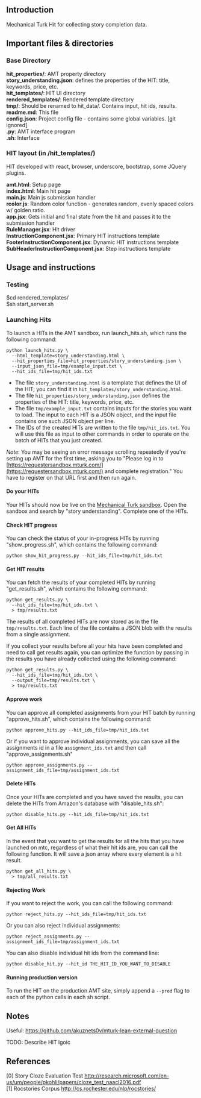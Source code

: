 ## Introduction
Mechanical Turk Hit for collecting story completion data.

## Important files & directories
### Base Directory
**hit_properties/**: AMT property directory <br />
**story_understanding.json**: defines the properties of the HIT: title, keywords, price, etc. <br />
**hit_templates/**:  HIT UI directory <br />
**rendered_templates/**:  Rendered template directory <br />
**tmp/**:  Should be renamed to hit_data/. Contains input, hit ids, results. <br />
**readme.md**: This file <br />
**config.json**:  Project config file - contains some global variables. [git ignored] <br />
**.py**: AMT interface program  <br />
**.sh**: Interface

### HIT layout (in /hit_templates/)
HIT developed with react, browser, underscore, bootstrap, some JQuery plugins.

**amt.html**: Setup page <br />
**index.html**: Main hit page  <br />
**main.js**: Main js submission handler <br />
**rcolor.js**: Random color function - generates random, evenly spaced colors w/ golden ratio. <br />
**app.jsx**: Gets initial and final state from the hit and passes it to the submission handler <br />
**RuleManager.jsx**: Hit driver <br />
**InstructionComponent.jsx**: Primary HIT instructions template <br />
**FooterInstructionComponent.jsx**: Dynamic HIT instructions template <br />
**SubHeaderInstructionComponent.jsx**: Step instructions template <br />

## Usage and instructions
### Testing
$cd rendered_templates/  <br />
$sh start_server.sh

### Launching Hits
To launch a HITs in the AMT sandbox, run launch_hits.sh, which runs the following command:
```
python launch_hits.py \
  --html_template=story_understanding.html \
  --hit_properties_file=hit_properties/story_understanding.json \
  --input_json_file=tmp/example_input.txt \
  --hit_ids_file=tmp/hit_ids.txt
```
- The file `story_understanding.html` is a template that defines the UI of the HIT;
you can find it in `hit_templates/story_understanding.html`.
- The file `hit_properties/story_understanding.json` defines the properties of the HIT: title, keywords, price, etc.
- The file `tmp/example_input.txt` contains inputs for the stories you want to load. The input to each HIT is a JSON object, and the input file contains one such JSON object per line.
- The IDs of the created HITs are written to the file `tmp/hit_ids.txt`. You will use this file as input to other commands in order to operate on the batch of HITs that you just created.

*Note*: You may be seeing an error message scrolling repeatedly if you're setting up AMT for the first time, asking you to "Please log in to [https://requestersandbox.mturk.com/](https://requestersandbox.mturk.com/) and complete registration." You have to register on that URL first and then run again.

#### Do your HITs
Your HITs should now be live on the [Mechanical Turk sandbox](https://workersandbox.mturk.com/mturk/findhits).
Open the sandbox and search by "story understanding".
Complete one of the HITs.

#### Check HIT progress
You can check the status of your in-progress HITs by running "show_progress.sh", which contains the following command:
```
python show_hit_progress.py --hit_ids_file=tmp/hit_ids.txt
```

#### Get HIT results
You can fetch the results of your completed HITs by running "get_results.sh", which contains the following command:
```
python get_results.py \
  --hit_ids_file=tmp/hit_ids.txt \
  > tmp/results.txt
```
The results of all completed HITs are now stored as in the file `tmp/results.txt`.
Each line of the file contains a JSON blob with the results from a single assignment.

If you collect your results before all your hits have been completed and need to call get results again, you can optimize the function by passing in the results you have already collected using the following command:
```
python get_results.py \
  --hit_ids_file=tmp/hit_ids.txt \
  --output_file=tmp/results.txt \
  > tmp/results.txt
```

#### Approve work
You can approve all completed assignments from your HIT batch by running "approve_hits.sh", which contains the following command:
```
python approve_hits.py --hit_ids_file=tmp/hit_ids.txt
```

Or if you want to approve individual assignments, you can save all the assignments id in a file ```assignment_ids.txt``` and then call "approve_assignments.sh"
```
python approve_assignments.py --assignment_ids_file=tmp/assignment_ids.txt
```

#### Delete HITs
Once your HITs are completed and you have saved the results, you can delete the HITs from Amazon's database with "disable_hits.sh":
```
python disable_hits.py --hit_ids_file=tmp/hit_ids.txt
```

#### Get All HITs
In the event that you want to get the results for all the hits that you have launched on mtc, regardless of what their hit ids are, you can call the following function. It will save a json array where every element is a hit result.
```
python get_all_hits.py \
  > tmp/all_results.txt
```

#### Rejecting Work
If you want to reject the work, you can call the following command:
```
python reject_hits.py --hit_ids_file=tmp/hit_ids.txt
```

Or you can also reject individual assignments:
```
python reject_assignments.py --assignment_ids_file=tmp/assignment_ids.txt
```

You can also disable individual hit ids from the command line:
```
python disable_hit.py --hit_id THE_HIT_ID_YOU_WANT_TO_DISABLE
```

#### Running production version
To run the HIT on the production AMT site, simply append a `--prod` flag to each of the python calls in each sh script.

## Notes
Useful: https://github.com/akuznets0v/mturk-lean-external-question

TODO: Describe HIT lgoic

## References
[0] Story Cloze Evaluation Test http://research.microsoft.com/en-us/um/people/pkohli/papers/cloze_test_naacl2016.pdf <br />
[1] Rocstories Corpus http://cs.rochester.edu/nlp/rocstories/